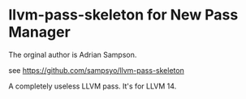 # llvm-pass-skeleton for New Pass Manager 

The orginal author is Adrian Sampson. 

see <https://github.com/sampsyo/llvm-pass-skeleton>

A completely useless LLVM pass. It's for LLVM 14.

